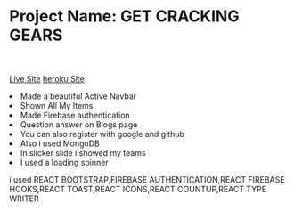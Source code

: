 # Project Name: GET CRACKING GEARS <br></br>
[Live Site](https://getcracking-gears.firebaseapp.com/)
[heroku Site](https://getcracking-gears.firebaseapp.com/)
 
 <li>Made a beautiful Active Navbar</li>
 <li>Shown All My Items</li>
 <li>Made Firebase authentication</li>
 <li>Question answer on Blogs page</li>
 <li>You can also register with google and github</li>
 <li>Also i used MongoDB</li>
 <li>In slicker slide i showed my teams</li>
 <li>I used a loading spinner</li>
 <p>i used REACT BOOTSTRAP,FIREBASE AUTHENTICATION,REACT FIREBASE HOOKS,REACT TOAST,REACT ICONS,REACT COUNTUP,REACT TYPE WRITER</p>